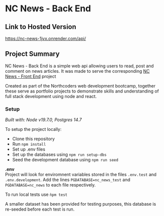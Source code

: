 # NC News - Back End

## Link to Hosted Version
https://nc-news-1jvx.onrender.com/api/

## Project Summary
NC News - Back End is a simple web api allowing users to read, post and comment on news articles. It was made to serve the corresponding [NC News - Front End](https://github.com/tooterfish/FE-NC-News) project

Created as part of the Northcoders web development bootcamp, together these serve as portfolio projects to demonstrate skills and understanding of full stack development using node and react.

### Setup
*Built with: Node v19.7.0, Postgres 14.7*

To setup the project locally:

- Clone this repository
- Run ```npm install```
- Set up .env files
- Set up the databases using ```npm run setup-dbs```
- Seed the development database using ```npm run seed``` 

**.env**\
Project will look for enviromnent variables stored in the files ```.env.test``` and ```.env.development```. Add the lines ```PGDATABASE=nc_news_test``` and ```PGDATABASE=nc_news``` to each file respectively.

To run local tests use ```ǹpm test```

A smaller dataset has been provided for testing purposes, this database is re-seeded before each test is run.
